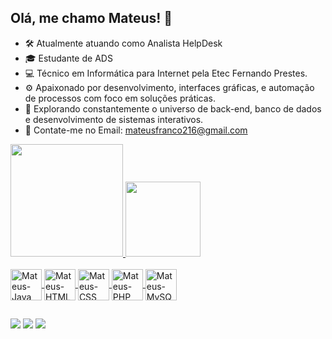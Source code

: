 ## Olá, me chamo Mateus! 👋

- 🛠️ Atualmente atuando como Analista HelpDesk
- 🎓 Estudante de ADS
- 💻 Técnico em Informática para Internet pela Etec Fernando Prestes.
- ⚙ Apaixonado por desenvolvimento, interfaces gráficas, e automação de processos com foco em soluções práticas.
- 🚀 Explorando constantemente o universo de back-end, banco de dados e desenvolvimento de sistemas interativos.
- 💬 Contate-me no Email: mateusfranco216@gmail.com

<div>
<a href="https://github.com/M4teusFranco/github-readme-stats">
  <img height=180em src="https://github-readme-stats.vercel.app/api?username=M4teusFranco&show_icons=true&theme=dark" />
<a href="https://github.com/M4teusFranco/convoychat">
  <img height=120em src="https://github-readme-stats.vercel.app/api/top-langs?username=M4teusFranco&layout=compact&langs_count=16&theme=dark"/>
</div>

<div style="display: inline_block"><br>
  
  <img align="center" alt="Mateus-Java" height="50" width="50" src="https://cdn.jsdelivr.net/gh/devicons/devicon@latest/icons/java/java-original.svg" />        
  <img align="center" alt="Mateus-HTML" height="50" width="50" src="https://cdn.jsdelivr.net/gh/devicons/devicon@latest/icons/html5/html5-original.svg" />
  <img align="center" alt="Mateus-CSS" height="50" width="50" src="https://cdn.jsdelivr.net/gh/devicons/devicon@latest/icons/css3/css3-original.svg">
  <img align="center" alt="Mateus-PHP" height="50" width="50" src="https://cdn.jsdelivr.net/gh/devicons/devicon@latest/icons/php/php-original.svg" />
  <img align="center" alt="Mateus-MySQL" height="50" width="50" src="https://cdn.jsdelivr.net/gh/devicons/devicon@latest/icons/mysql/mysql-original-wordmark.svg" />
          
</div>

  ##

<div> 
  <a href="https://instagram.com/mwteuszz" target="_blank"><img src="https://img.shields.io/badge/-Instagram-%23E4405F?style=for-the-badge&logo=instagram&logoColor=white" target="_blank"></a>
  <a href = "mailto:mateusfranco216@gmail.com"><img src="https://img.shields.io/badge/-Gmail-%23333?style=for-the-badge&logo=gmail&logoColor=white" target="_blank"></a>
  <a href="https://www.linkedin.com/in/mateus-franco-736a07289" target="_blank"><img src="https://img.shields.io/badge/-LinkedIn-%230077B5?style=for-the-badge&logo=linkedin&logoColor=white" target="_blank"</a> 
</div>
